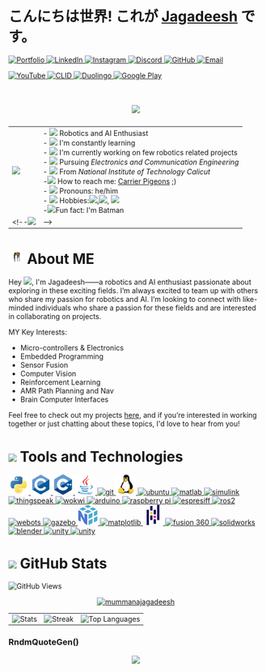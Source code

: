 <!--!![snake gif](https://github.com/Mummanajagadeesh/Mummanajagadeesh/blob/output/github-contribution-grid-snake.gif)-->


# こんにちは世界! これが [Jagadeesh](https://mummanajagadeesh.github.io/) です。
<p align="left">
  <a href="https://mummanajagadeesh.github.io/" target="_blank">
      <img src="https://img.shields.io/badge/Portfolio-2E8B57?style=flat-square&logo=Google-chrome&logoColor=white" alt="Portfolio"/>
  </a>
  <a href="https://www.linkedin.com/in/jagadeeeshmummana" target="_blank">
    <img src="https://img.shields.io/badge/LinkedIn-blue?style=flat-square&logo=linkedin" alt="LinkedIn"/>
  </a>
  <a href="https://www.instagram.com/jagadeesh__97__" target="_blank">
    <img src="https://img.shields.io/badge/Instagram-E4405F?style=flat-square&logo=instagram&logoColor=white" alt="Instagram"/>
  </a>
  <a href="https://discord.gg/wBzuY8P2" target="_blank">
    <img src="https://img.shields.io/badge/Discord-7289DA?style=flat-square&logo=discord&logoColor=white" alt="Discord"/>
  </a>
  <a href="https://github.com/Mummanajagadeesh" target="_blank">
    <img src="https://img.shields.io/badge/GitHub-black?style=flat-square&logo=github" alt="GitHub"/>
  </a>
  <a href="mailto:mummanajagadeesh97@gmail.com" target="_blank">
    <img src="https://img.shields.io/badge/Email-D14836?style=flat-square&logo=gmail&logoColor=white" alt="Email"/>
  </a>
<!--   <a href="https://www.facebook.com/MJagadeesh97/" target="_blank">
    <img src="https://img.shields.io/badge/Facebook-1877F2?style=flat-square&logo=facebook&logoColor=white" alt="Facebook"/>
  </a>
  <a href="https://x.com/M_JAGADEESH97" target="_blank">
    <img src="https://img.shields.io/badge/Twitter-000000?style=flat-square&logo=x&logoColor=white" alt="X"/>
  </a> -->
</p>

<p align="left">
  <a href="https://www.youtube.com/@M_J_9_7" target="_blank">
    <img src="https://img.shields.io/badge/YouTube-FF0000?style=flat-square&logo=youtube&logoColor=white" alt="YouTube"/>
  </a>
  <a href="https://events.cubelelo.com/profile/24CLMUM001">
    <img src="https://m.media-amazon.com/images/S/aplus-media/sc/80b77cfa-c498-46e8-844c-3768a698d63a.__CR0,0,600,180_PT0_SX600_V1___.png" alt="CLID" width="70"/>
  </a>
  <a href="https://www.duolingo.com/profile/jagadeesh97">
    <img src="https://media.tenor.com/z168S__FUKcAAAAi/duolingo.gif" alt="Duolingo" width="40"/>
  </a>
  <a href="https://games.app.goo.gl/p1bNrgGSnMbK4hte9">
    <img src="https://www.svgrepo.com/show/303545/google-play-games-logo.svg" alt="Google Play" width="24"/>
  </a>
</p>



<!--<h1 align="center">
    <img src="https://readme-typing-svg.herokuapp.com/?font=Monaco&size=35&color=FF0000&center=true&vCenter=true&width=1000&height=120&duration=4000&lines=$+git+pull+life+--verbose;Fetching+latest+life+updates...;error:+merge+conflict+in+/mental/health;error:+insufficient+memory+to+process+workload;warning:+uncommitted+stress+found;Aborting...;Output:+%22404'd%22&repeat=false" />
</h1>-->


<h1 align="center">
    <img src="https://readme-typing-svg.herokuapp.com/?font=Monaco&size=35&color=FF0000&center=true&vCenter=true&width=500&height=70&duration=4000&lines=Hi_👋!;+I'm_Jagadeesh_ツ;" />
</h1>

|                                                                                                             |                                                                                                  |
|-------------------------------------------------------------------------------------------------------------|--------------------------------------------------------------------------------------------------|
| <img src="https://i.pinimg.com/originals/3d/17/f4/3d17f46d3ea30dc0b94a9ff4a4d1a380.gif" width="400px"> | - <img src="https://images.emojiterra.com/google/noto-emoji/animated-emoji/1f916.gif" width="17px"> Robotics and AI Enthusiast<br>- <img src="https://i.gifer.com/origin/4c/4c8423ace30594a2f80c07639d6885fd_w200.webp" width="20px"> I'm constantly learning<br>- <img src="https://mir-s3-cdn-cf.behance.net/project_modules/disp/91e44488262645.5ddbaf2895ce1.gif" width="20px"> I'm currently working on few robotics related projects<br>- <img src="https://media.tenor.com/tkpOfRTT21UAAAAi/flexed-biceps-joypixels.gif" width="20px"> Pursuing *Electronics and Communication Engineering*<br>- <img src="https://media4.giphy.com/media/v1.Y2lkPTc5MGI3NjExdXhoNWhlMzdiczdvYzVndjVxdjF5bTgwdHlvaGJ1bWkzMTJwZGkxcSZlcD12MV9pbnRlcm5hbF9naWZfYnlfaWQmY3Q9cw/VGQh2JdmphZHUBT0Bi/giphy.webp" width="20px"> From *National Institute of Technology Calicut*<br>-<img src="https://cdn.pixabay.com/animation/2023/10/03/13/08/13-08-01-15_512.gif" width="25px"> How to reach me: [Carrier Pigeons](https://www.linkedin.com/in/jagadeeeshmummana/)  ;)<br>- <img src="https://media.tenor.com/kDZWJ62n1mEAAAAj/emoji-emojis.gif" width="20px"> Pronouns: he/him<br>- <img src="https://cdn.pixabay.com/animation/2023/03/21/10/41/10-41-09-561_512.gif" width="20px"> Hobbies:<img src="https://i.pinimg.com/originals/e4/4a/5f/e44a5fb5dbaa4e48a5a09f42b63ad02e.gif" width="20px">,<img src="https://media1.giphy.com/media/v1.Y2lkPTc5MGI3NjExanFhMXVoN3VoMmt0Y3F3Ymdsc2kyOWdqM3Ixa3NrMzhoZ295dXByOSZlcD12MV9pbnRlcm5hbF9naWZfYnlfaWQmY3Q9cw/2Ygy0khwewLgMSYM0t/giphy.webp" width="15px">, <img src="https://media.tenor.com/U_xJRkSD54AAAAAi/abiera-origami.gif" width="15px"><br>-<img src="https://media1.giphy.com/media/v1.Y2lkPTc5MGI3NjExeGo0bDB3azFlMTF0ZTI2ZGMyMXNja3ZnaG9pZ2Z1MXc5ZWljM2xqbiZlcD12MV9pbnRlcm5hbF9naWZfYnlfaWQmY3Q9cw/3ohc19SFUdIJ0YQcLe/giphy.webp" width="20px">Fun fact: I'm Batman 
<!--<img src="https://media.tenor.com/BHH91Bu45UMAAAAC/batman-logo.gif" width="15px">|-->

<!--$ git pull life --verbose
Fetching latest life updates...
error: merge conflict in /mental/health
error: insufficient memory to process workload
warning: uncommitted stress found
Aborting...
Output: "Fckdup"-->

# <img src="https://github.com/Mummanajagadeesh/Mummanajagadeesh/blob/abd7dbc79d91805a3c01627dea2e4537f5324a17/icons/spot.gif" width="30px"> About ME

Hey <img src="https://raw.githubusercontent.com/umenzi/umenzi/main/wave.gif" width="17px">, I'm Jagadeesh——a robotics and AI enthusiast passionate about exploring in these exciting fields. I’m always excited to team up with others who share my passion for robotics and AI. I’m looking to connect with like-minded individuals who share a passion for these fields and are interested in collaborating on projects.

MY Key Interests:
- Micro-controllers & Electronics
- Embedded Programming
- Sensor Fusion
- Computer Vision
- Reinforcement Learning
- AMR Path Planning and Nav
- Brain Computer Interfaces

  
Feel free to check out my projects [here](https://github.com/Mummanajagadeesh?tab=stars), and if you’re interested in working together or just chatting about these topics, I'd love to hear from you!



# <img src="https://cdn.pixabay.com/animation/2023/05/16/19/08/19-08-28-374_512.gif" width="40px"> Tools and Technologies

<p align="left">
  <a href="https://www.python.org" target="_blank">
    <img src="https://raw.githubusercontent.com/devicons/devicon/master/icons/python/python-original.svg" alt="python" width="40" height="40"/>
  </a> 
  <a href="https://www.cprogramming.com/" target="_blank">
    <img src="https://raw.githubusercontent.com/devicons/devicon/master/icons/c/c-original.svg" alt="c" width="40" height="40"/>
  </a> 
  <a href="https://www.w3schools.com/cpp/" target="_blank">
    <img src="https://raw.githubusercontent.com/devicons/devicon/master/icons/cplusplus/cplusplus-original.svg" alt="cplusplus" width="40" height="40"/>
  </a> 
  <a href="https://www.java.com" target="_blank">
    <img src="https://raw.githubusercontent.com/devicons/devicon/master/icons/java/java-original.svg" alt="java" width="40" height="40"/>
  </a> 
  <a href="https://git-scm.com/" target="_blank">
    <img src="https://www.vectorlogo.zone/logos/git-scm/git-scm-icon.svg" alt="git" width="40" height="40"/>
  </a> 
  <a href="https://www.linux.org/" target="_blank">
    <img src="https://raw.githubusercontent.com/devicons/devicon/master/icons/linux/linux-original.svg" alt="linux" width="40" height="40"/>
  </a>
  <a href="https://ubuntu.com/" target="_blank">
    <img src="https://assets.ubuntu.com/v1/29985a98-ubuntu-logo32.png" alt="ubuntu" width="40" height="40"/>
  </a> 
  <a href="https://www.mathworks.com/products/matlab.html" target="_blank">
    <img src="https://upload.wikimedia.org/wikipedia/commons/2/21/Matlab_Logo.png" alt="matlab" width="40" height="40"/>
  </a>
  <a href="https://www.mathworks.com/products/simulink.html" target="_blank">
    <img src="https://upload.wikimedia.org/wikipedia/commons/thumb/3/36/Simulink_Logo_%28non-wordmark%29.png/900px-Simulink_Logo_%28non-wordmark%29.png?20220406131749" alt="simulink" width="40" height="40"/>
  </a> 
  <a href="https://thingspeak.com/" target="_blank">
    <img src="https://avatars.githubusercontent.com/u/529052?s=200&v=4" alt="thingspeak" width="40" height="40"/>
  </a> 
  <a href="https://wokwi.com/" target="_blank">
    <img src="https://yt3.googleusercontent.com/ytc/AIdro_lAMS2z_YWKi9GHoDCJwdFKeXu1N1uyiO9Qwed1PB90=s900-c-k-c0x00ffffff-no-rj" alt="wokwi" width="40" height="40"/>
  </a>
  <a href="https://www.arduino.cc/" target="_blank">
    <img src="https://cdn.worldvectorlogo.com/logos/arduino-1.svg" alt="arduino" width="40" height="40"/>
  </a> 
  <a href="https://www.raspberrypi.org/" target="_blank">
    <img src="https://www.raspberrypi.org/app/uploads/2018/03/RPi-Logo-Reg-SCREEN.png" alt="raspberry pi" width="40" height="40"/>
  </a> 
  <a href="https://espressif.com/" target="_blank">
    <img src="https://seeklogo.com/images/E/espressif-systems-logo-1350B9E771-seeklogo.com.png" alt="espresiff" width="40" height="40"/>
  </a>
  <a href="https://index.ros.org/doc/ros2/" target="_blank">
    <img src="https://cdn.sanity.io/images/s18ewfw4/staging/1ab1332c9e2c376c1978e59da9b3dc15eb781af0-1271x358.png?rect=502,0,269,358&w=2880&h=3840&q=80&auto=format" alt="ros2" width="40" height="40"/>
  </a> 
  <a href="https://cyberbotics.com/" target="_blank">
    <img src="https://img.informer.com/icons_mac/png/128/242/242708.png" alt="webots" width="40" height="40"/>
  </a> 
  <a href="http://gazebosim.org/" target="_blank">
    <img src="https://upload.wikimedia.org/wikipedia/en/thumb/5/5e/Gazebo_logo_without_text.svg/450px-Gazebo_logo_without_text.svg.png?20150715002113" alt="gazebo" width="40" height="40"/>
  </a> 
  <a href="https://numpy.org/" target="_blank">
    <img src="https://raw.githubusercontent.com/devicons/devicon/master/icons/numpy/numpy-original.svg" alt="numpy" width="40" height="40"/>
  </a> 
  <a href="https://matplotlib.org/" target="_blank">
    <img src="https://upload.wikimedia.org/wikipedia/commons/thumb/8/84/Matplotlib_icon.svg/2048px-Matplotlib_icon.svg.png" alt="matplotlib" width="40" height="40"/>
  </a> 
  <a href="https://pandas.pydata.org/" target="_blank">
    <img src="https://raw.githubusercontent.com/devicons/devicon/2ae2a900d2f041da66e950e4d48052658d850630/icons/pandas/pandas-original.svg" alt="pandas" width="40" height="40"/>
  </a>
  <a href="https://www.autodesk.com/products/fusion-360/overview" target="_blank">
    <img src="https://seeklogo.com/images/A/autodesk-fusion-360-logo-7F72A76397-seeklogo.com.png" alt="fusion 360" width="40" height="40"/>
  </a>
  <a href="https://www.solidworks.com/" target="_blank">
    <img src="https://e7.pngegg.com/pngimages/558/632/png-clipart-computer-icons-solidworks-e-miscellaneous-text-thumbnail.png" alt="solidworks" width="40" height="40"/>
  </a>
  <a href="https://www.blender.org/" target="_blank">
    <img src="https://upload.wikimedia.org/wikipedia/commons/thumb/0/0c/Blender_logo_no_text.svg/2048px-Blender_logo_no_text.svg.png" alt="blender" width="40" height="40"/>
  </a>
  <a href="https://unity.com/" target="_blank">
    <img src="https://www.svgrepo.com/show/331626/unity.svg" alt="unity" width="40" height="40"/>
  </a>
  <a href="https://www.amd.com/en/products/software/adaptive-socs-and-fpgas/vivado.html" target="_blank">
    <img src="https://external-preview.redd.it/vivado-linux-shell-install-v0-QSIupsDmM0KBpRHmAfG_VbqbiCWxKud4J52mehLoGZU.jpg?auto=webp&s=35458a7ca4bb970762b15e84e068b55e388a509c" alt="unity" width="40" height="40"/>
  </a>
</p>


# <img src="https://ugokawaii.com/wp-content/uploads/2022/08/increase.gif" width="40px"> GitHub Stats</h1>

![GitHub Views](https://komarev.com/ghpvc/?username=Mummanajagadeesh)

<p align="center"> 
    <a href="https://github.com/ryo-ma/github-profile-trophy">
        <img src="https://github-profile-trophy.vercel.app/?username=mummanajagadeesh&hide_border=true&column=5&row=2&theme=radical&no-frame=true" alt="mummanajagadeesh" />
    </a> 
</p>

<!--[![Activity graph](https://github-readme-activity-graph.vercel.app/graph?username=Mummanajagadeesh&theme=radical&count_private=true&include_all_commits=true)](https://github.com/Mummanajagadeesh/github-readme-activity-graph)-->
<!--![](http://github-profile-summary-cards.vercel.app/api/cards/profile-details?username=Mummanajagadeesh&theme=radical&count_private=true&include_all_commits=true)-->
<!--![](http://github-profile-summary-cards.vercel.app/api/cards/repos-per-language?username=Mummanajagadeesh&theme=radical&count_private=true&include_all_commits=true)
![](http://github-profile-summary-cards.vercel.app/api/cards/most-commit-language?username=Mummanajagadeesh&theme=radical&count_private=true&include_all_commits=true)-->
<table>
  <tr>
    <td>
      <img src="http://github-profile-summary-cards.vercel.app/api/cards/stats?username=Mummanajagadeesh&theme=radical&count_private=true&include_all_commits=true&Cache-Control=no-cache" alt="Stats" />
    </td>
    <td>
      <img src="https://github-readme-streak-stats.herokuapp.com/?user=Mummanajagadeesh&theme=radical&count_private=true&include_all_commits=true&hide_border=true&count_private=true&include_all_commits=true&Cache-Control=no-cache" alt="Streak" />
    </td>
    <td>
      <img src="https://github-readme-stats.vercel.app/api/top-langs/?username=Mummanajagadeesh&theme=radical&show_icons=true&hide_border=true&layout=compact&count_private=true&exclude_repo=V-RU81K5CU83&hide=powershell&include_all_commits=true&Cache-Control=no-cache" alt="Top Languages" />
    </td>
  </tr>
</table>




<!--![Quote](https://github-readme-quotes-bay.vercel.app/quote?theme=radical?quotesUrl=https://github.com/Mummanajagadeesh/Mummanajagadeesh/blob/414cabe06e68275172913e1e4468c60819de8972/assets/quotes.json)
![Quote](https://github-readme-quotes-bay.vercel.app/quote?theme=radical&quotesUrl=https://github.com/Mummanajagadeesh/Mummanajagadeesh/blob/414cabe06e68275172913e1e4468c60819de8972/assets/quotes.json)-->

### RndmQuoteGen()
<p align="center"> 
    <img src="https://github-readme-quotes-bay.vercel.app/quote?quoteCategory=motivational&theme=radical" />
</p>


<!--Feel free to reach out if you have any questions or if you'd like to collaborate on a project. I'm always open to learning and trying out new things!

# ありがとう
Thanks for stopping by! :)-->

<!--![snake gif](https://github.com/Mummanajagadeesh/Mummanajagadeesh/blob/output/github-contribution-grid-snake.gif)
Run workflows in actions and refresh-->
<!-- GIFS: gif1.gif, gif2.gif, gif3.gif -->
